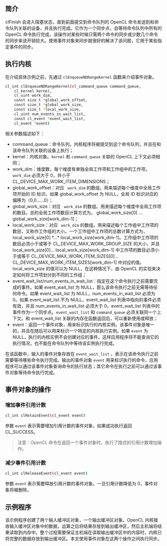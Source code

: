 ## 简介
clFinish 会进入阻塞状态，直到前面提交到命令队列的 OpenCL 命令发送到和命令队列关联的设备，并且执行完成。它作为一个同步点，会等待命令队列中所有的 OpenCL 命令执行完成，该操作对某些时候只需两个命令的同步或少数几个命令的同步来说开销较大。使用事件对象来同步就很好的解决了该问题，它用于某些指定事件的同步。

## 执行内核
在介绍具体示例之前，先通过 `clEnqueueNDRangeKernel` 函数来介绍事件对象。
```bash
cl_int clEnqueueNDRangeKernel(cl_command_queue command_queue,
 	cl_kernel kernel,
 	cl_uint work_dim,
 	const size_t *global_work_offset,
 	const size_t *global_work_size,
 	const size_t *local_work_size,
 	cl_uint num_events_in_wait_list,
 	const cl_event *event_wait_list,
 	cl_event *event)
```
相关参数描述如下：

- command_queue：命令队列。内核程序将被提交到这个命令队列，并且在和该命令队列关联的设备上执行；
- kernel：内核对象。`kernel` 和 `command_queue` 关联的 OpenCL 上下文必须相同；
- work_dim：维度数，每个维度有单独全局工作项和工作组中的工作项。`work_dim` 必须大于 0，并小于 CL_DEVICE_MAX_WORK_ITEM_DIMENSIONS；
- global_work_offset：对应 ` work_dim` 的数组。用来描述每个维度中全局工作项开始的 ID 标识。如果 global_work_offset 为 NULL，全局 ID 标识对应的偏移为（0,0……0）；
- global_work_size：对应 ` work_dim` 的数组。用来描述每个维度中全局工作项的数目。总的全局工作项数目计算方式为， global_work_size[0] *...* global_work_size[work_dim-1]；
- local_work_size：对应 ` work_dim` 的数组。用来描述每个工作组中工作项的数目，又称作工作组的大小。一个工作组中工作项的总数计算方式为，local_work_size[0] \*...\* local_work_size[work_dim-1]。工作组中工作项的数目必须小于或等于 CL_DEVICE_MAX_WORK_GROUP_SIZE 的大小，并且 local_work_size[0]... local_work_size[work_dim-1] 中工作项的数目必须小于或等于 CL_DEVICE_MAX_WORK_ITEM_SIZES[0]... CL_DEVICE_MAX_WORK_ITEM_SIZES[work_dim-1] 中对应的值。local_work_size 的值可以为 NULL，在这种情况下，由 OpenCL 的实现来决定如何将工作项划分到不同的工作组；
- event_wait_list/num_events_in_wait_list：指定在这个命令执行之前需要完成的事件。如果 event_wait_list 为 NULL，那么该命令执行之前无需等待任何命令。如果 event_wait_list 为 NULL，num_events_in_wait_list 必须为 0。如果 event_wait_list 不为 NULL，event_wait_list 列表中指向的事件必须有效，并且 num_events_in_wait_list 必须大于 0。event_wait_list 列表中的事件作为一个同步点。`event_wait_list` 和 `command_queue` 必须关联同一个上下文。和 event_wait_list 关联的内存在函数返回后，可以重新使用或释放；
- event：返回一个事件对象，用来标识执行的内核实例。该事件对象是唯一的，并且在随后可以用来标识一个特定的内核执行实例。如果 `event` 为 NULL，执行的内核实例不会创建对应的事件，这样应用程序将不能查询它的执行情况，也不能在命令队列中等待该实例执行完成。

在该函数中，输入的事件对象存放在 `event_wait_list` ，表示在该命令执行之前需要等待哪些命令执行完成。输出的事件对象 `event` 用来标识执行的命令，应用程序可以通过该事件对象查询命令的执行状态；其它命令在执行之前可以通过该事件对象等待命令执行完成。

## 事件对象的操作

### 增加事件引用计数
```bash
cl_int clRetainEvent(cl_event event)
```
参数 `event` 表示需要增加引用计数的事件对象，如果成功执行返回 CL_SUCCESS。

> 注意：OpenCL 命令在返回一个事件对象时，执行了隐式的引用计数增加操作。

### 减少事件引用计数
```bash
cl_int clReleaseEvent(cl_event event)
```
参数 `event` 表示需要释放引用计数的事件对象。一旦引用计数降低为 0，事件对象将被删除。

## 示例程序
该示例程序创建了两个输入缓冲区对象，一个输出缓冲区对象。OpenCL 内核接收输入缓冲区对象中的数据，运算之后将结果存放到输出缓冲区，然后主机端将结果读取到内存中。整个过程需要保证主机端在读取输出缓冲区中的内容时，内核已将完整的数据存放到输出缓冲区。本文使用事件对象在这两个操作之间执行同步。















